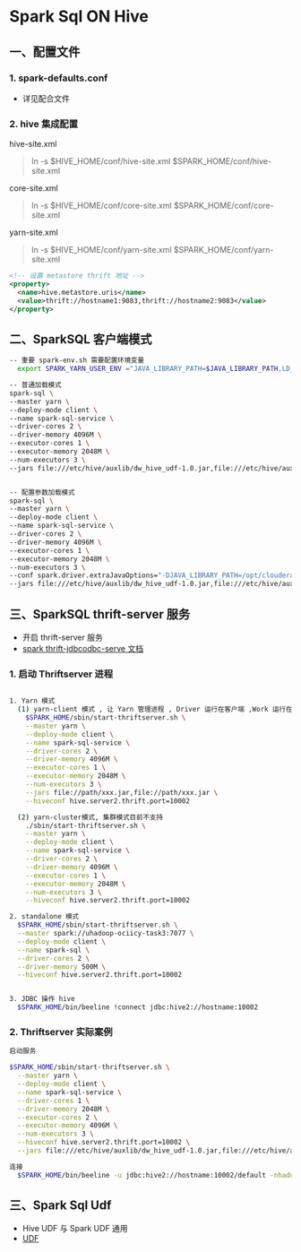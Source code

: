 # Spark Sql ON Hive

## 一、配置文件

### 1. spark-defaults.conf

- 详见配合文件

### 2. hive 集成配置

hive-site.xml
>ln -s $HIVE_HOME/conf/hive-site.xml $SPARK_HOME/conf/hive-site.xml


core-site.xml
>ln -s $HIVE_HOME/conf/core-site.xml $SPARK_HOME/conf/core-site.xml


yarn-site.xml
>ln -s $HIVE_HOME/conf/yarn-site.xml $SPARK_HOME/conf/yarn-site.xml


``` xml
<!-- 设置 metastore thrift 地址 -->
<property>
  <name>hive.metastore.uris</name>
  <value>thrift://hostname1:9083,thrift://hostname2:9083</value>
</property>
```



## 二、SparkSQL 客户端模式

``` sh
-- 重要 spark-env.sh 需要配置环境变量
  export SPARK_YARN_USER_ENV ="JAVA_LIBRARY_PATH=$JAVA_LIBRARY_PATH,LD_LIBRARY_PATH=$LD_LIBRARY_PATH"

-- 普通加载模式
spark-sql \
--master yarn \
--deploy-mode client \
--name spark-sql-service \
--driver-cores 2 \
--driver-memory 4096M \
--executor-cores 1 \
--executor-memory 2048M \
--num-executors 3 \
--jars file:///etc/hive/auxlib/dw_hive_udf-1.0.jar,file:///etc/hive/auxlib/json-serde-1.3.7-jar-with-dependencies.jar


-- 配置参数加载模式
spark-sql \
--master yarn \
--deploy-mode client \
--name spark-sql-service \
--driver-cores 2 \
--driver-memory 4096M \
--executor-cores 1 \
--executor-memory 2048M \
--num-executors 3 \
--conf spark.driver.extraJavaOptions="-DJAVA_LIBRARY_PATH=/opt/cloudera/parcels/CDH/lib/hadoop/lib/native:$LD_LIBRARY_PATH" \
--jars file:///etc/hive/auxlib/dw_hive_udf-1.0.jar,file:///etc/hive/auxlib/json-serde-1.3.7-jar-with-dependencies.jar

```


## 三、SparkSQL thrift-server 服务

- 开启 thrift-server 服务
- [spark thrift-jdbcodbc-serve 文档](http://spark.apache.org/docs/latest/sql-programming-guide.html#running-the-thrift-jdbcodbc-server)

### 1. 启动 Thriftserver 进程

``` sh

1. Yarn 模式
  (1) yarn-client 模式 , 让 Yarn 管理进程 , Driver 运行在客户端 ,Work 运行在 NodeManager 上
    $SPARK_HOME/sbin/start-thriftserver.sh \
    --master yarn \
    --deploy-mode client \
    --name spark-sql-service \
    --driver-cores 2 \
    --driver-memory 4096M \
    --executor-cores 1 \
    --executor-memory 2048M \
    --num-executors 3 \
    --jars file://path/xxx.jar,file://path/xxx.jar \
    --hiveconf hive.server2.thrift.port=10002

  (2) yarn-cluster模式, 集群模式目前不支持
    ./sbin/start-thriftserver.sh \
    --master yarn \
    --deploy-mode client \
    --name spark-sql-service \
    --driver-cores 2 \
    --driver-memory 4096M \
    --executor-cores 1 \
    --executor-memory 2048M \
    --num-executors 3 \
    --hiveconf hive.server2.thrift.port=10002

2. standalone 模式
  $SPARK_HOME/sbin/start-thriftserver.sh \
  --master spark://uhadoop-ociicy-task3:7077 \
  --deploy-mode client \
  --name spark-sql \
  --driver-cores 2 \
  --driver-memory 500M \
  --hiveconf hive.server2.thrift.port=10002


3. JDBC 操作 hive
  $SPARK_HOME/bin/beeline !connect jdbc:hive2://hostname:10002

```


### 2. Thriftserver 实际案例

``` sh
启动服务

$SPARK_HOME/sbin/start-thriftserver.sh \
  --master yarn \
  --deploy-mode client \
  --name spark-sql-service \
  --driver-cores 1 \
  --driver-memory 2048M \
  --executor-cores 2 \
  --executor-memory 4096M \
  --num-executors 3 \
  --hiveconf hive.server2.thrift.port=10002 \
  --jars file:///etc/hive/auxlib/dw_hive_udf-1.0.jar,file:///etc/hive/auxlib/json-serde-1.3.7-jar-with-dependencies.jar

连接
  $SPARK_HOME/bin/beeline -u jdbc:hive2://hostname:10002/default -nhadoop -phadoop

```


## 三、Spark Sql Udf

- Hive UDF 与 Spark UDF 通用
- [UDF](technology/hadoop-docs/sub-project/hive/hive-udf.md)

